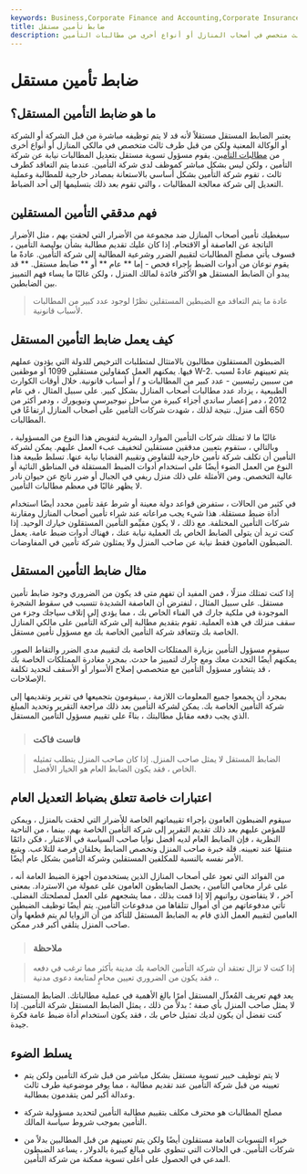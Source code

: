 ```yaml
---
keywords: Business,Corporate Finance and Accounting,Corporate Insurance
title: ضابط تأمين مستقل
description: يعمل مدققو التأمين المستقلون لصالح شركة التأمين ولكن من خلال طرف ثالث متخصص في أصحاب المنازل أو أنواع أخرى من مطالبات التأمين.
---
```


# ضابط تأمين مستقل
## ما هو ضابط التأمين المستقل؟

يعتبر الضابط المستقل مستقلاً لأنه قد لا يتم توظيفه مباشرة من قبل الشركة أو الشركة أو الوكالة المعنية ولكن من قبل طرف ثالث متخصص في مالكي المنازل أو أنواع أخرى من [مطالبات التأمين](/insurance_claim). يقوم مسؤول تسوية مستقل بتعديل المطالبات نيابة عن شركة التأمين ، ولكن ليس بشكل مباشر كموظف لدى شركة التأمين. عندما يتم التعاقد كطرف ثالث ، تقوم شركة التأمين بشكل أساسي بالاستعانة بمصادر خارجية للمطالبة وعملية التعديل إلى شركة معالجة المطالبات ، والتي تقوم بعد ذلك بتسليمها إلى أحد الضباط.

## فهم مدققي التأمين المستقلين

سيغطيك تأمين أصحاب المنازل ضد مجموعة من الأضرار التي لحقت بهم ، مثل الأضرار الناتجة عن العاصفة أو الاقتحام. إذا كان عليك تقديم مطالبة بشأن بوليصة التأمين ، فسوف يأتي مصلح المطالبات لتقييم الضرر وشرعية المطالبة إلى شركة التأمين. عادةً ما يقوم نوعان من أدوات الضبط بإجراء فحص - إما ** عام ** أو ** ضابط مستقل. ** قد يبدو أن الضابط المستقل هو الأكثر فائدة لمالك المنزل ، ولكن غالبًا ما يساء فهم التمييز بين الضابطين.

> عادة ما يتم التعاقد مع الضبطين المستقلين نظرًا لوجود عدد كبير من المطالبات لأسباب قانونية.

>

## كيف يعمل ضابط التأمين المستقل

الضبطون المستقلون مطالبون بالامتثال لمتطلبات الترخيص للدولة التي يؤدون عملهم فيها. يمكنهم العمل كمقاولين مستقلين 1099 أو موظفين W-2. يتم تعيينهم عادةً لسبب من سببين رئيسيين - عدد كبير من المطالبات و / أو أسباب قانونية. خلال أوقات الكوارث الطبيعية ، يزداد عدد مطالبات أصحاب المنازل بشكل كبير. على سبيل المثال ، في عام 2012 ، دمر إعصار ساندي أجزاء كبيرة من ساحل نيوجيرسي ونيويورك ، ودمر أكثر من 650 ألف منزل. نتيجة لذلك ، شهدت شركات التأمين على أصحاب المنازل ارتفاعًا في المطالبات.

غالبًا ما لا تمتلك شركات التأمين الموارد البشرية لتفويض هذا النوع من المسؤولية ، وبالتالي ، ستقوم بتعيين مدققين مستقلين لتخفيف عبء العمل عليهم. يمكن لشركة التأمين أن تكلف شركة تأمين خارجية للتفاوض وتقييم القضايا نيابة عنها. تسلط طبيعة هذا النوع من العمل الضوء أيضًا على استخدام أدوات الضبط المستقلة في المناطق النائية أو عالية التخصص. ومن الأمثلة على ذلك منزل ريفي في الجبال أو ضرر ناتج عن حيوان نادر لا يظهر غالبًا في معظم مطالبات التأمين.

في كثير من الحالات ، ستفرض قواعد دولة معينة أو شرط عقد تأمين محدد أيضًا استخدام أداة ضبط مستقلة. هذا شيء يجب مراعاته عند شراء تأمين أصحاب المنازل ومقارنة شركات التأمين المختلفة. مع ذلك ، لا يكون مقيِّمو التأمين المستقلون خيارك الوحيد. إذا كنت تريد أن يتولى الضابط الخاص بك العملية نيابة عنك ، فهناك أدوات ضبط عامة. يعمل الضبطون العامون فقط نيابة عن صاحب المنزل ولا يمثلون شركة تأمين في المفاوضات.

## مثال ضابط التأمين المستقل

إذا كنت تمتلك منزلًا ، فمن المفيد أن تفهم متى قد يكون من الضروري وجود ضابط تأمين مستقل. على سبيل المثال ، لنفترض أن العاصفة الشديدة تتسبب في سقوط الشجرة الموجودة في ملكية جارك في الفناء الخاص بك ، مما يؤدي إلى إتلاف سياجك وجزء من سقف منزلك في هذه العملية. تقوم بتقديم مطالبة إلى شركة التأمين على مالكي المنازل الخاصة بك وتتعاقد شركة التأمين الخاصة بك مع مسؤول تأمين مستقل.

سيقوم مسؤول التأمين بزيارة الممتلكات الخاصة بك لتقييم مدى الضرر والتقاط الصور. يمكنهم أيضًا التحدث معك ومع جارك لتمييز ما حدث. بمجرد مغادرة الممتلكات الخاصة بك ، قد يتشاور مسؤول التأمين مع متخصصي إصلاح الأسوار أو الأسقف لتحديد تكلفة الإصلاحات.

بمجرد أن يجمعوا جميع المعلومات اللازمة ، سيقومون بتجميعها في تقرير وتقديمها إلى شركة التأمين الخاصة بك. يمكن لشركة التأمين بعد ذلك مراجعة التقرير وتحديد المبلغ الذي يجب دفعه مقابل مطالبتك ، بناءً على تقييم مسؤول التأمين المستقل.

> ### فاست فاكت

> الضابط المستقل لا يمثل صاحب المنزل. إذا كان صاحب المنزل يتطلب تمثيله الخاص ، فقد يكون الضابط العام هو الخيار الأفضل.

>

## اعتبارات خاصة تتعلق بضباط التعديل العام

سيقوم الضبطون العامون بإجراء تقييماتهم الخاصة للأضرار التي لحقت بالمنزل ، ويمكن للمؤمن عليهم بعد ذلك تقديم التقرير إلى شركة التأمين الخاصة بهم. بينما ، من الناحية النظرية ، فإن الضابط العام لديه أفضل نوايا صاحب السياسة في الاعتبار ، فكن دائمًا منتبهًا عند تعيينه. قلة خبرة صاحب المنزل وتخصص الضابط يخلقان فرصة للتلاعب. ويتبع الأمر نفسه بالنسبة للمكلفين المستقلين وشركة التأمين بشكل عام أيضًا.

من الفوائد التي تعود على أصحاب المنازل الذين يستخدمون أجهزة الضبط العامة أنه ، على غرار محامي التأمين ، يحصل الضابطون العامون على عمولة من الاسترداد. بمعنى آخر ، لا يتقاضون رواتبهم إلا إذا قمت بذلك ، مما يشجعهم على العمل لمصلحتك الفضلى. تأتي مدفوعاتهم من أي أموال تتلقاها من مدفوعات التأمين. يتم أيضًا توظيف الضبطين العامين لتقييم العمل الذي قام به الضابط المستقل للتأكد من أن الزوايا لم يتم قطعها وأن صاحب المنزل يتلقى أكبر قدر ممكن.

> ### ملاحظة

> إذا كنت لا تزال تعتقد أن شركة التأمين الخاصة بك مدينة بأكثر مما ترغب في دفعه ، فقد يكون من الضروري تعيين محامٍ لمتابعة دعوى مدنية.

>

يعد فهم تعريف المُعدِّل المستقل أمرًا بالغ الأهمية في عملية مطالباتك. الضابط المستقل لا يمثل صاحب المنزل بأي صفة ؛ بدلاً من ذلك ، يمثل الضابط المستقل شركة التأمين. إذا كنت تفضل أن يكون لديك تمثيل خاص بك ، فقد يكون استخدام أداة ضبط عامة فكرة جيدة.

## يسلط الضوء

- لا يتم توظيف خبير تسوية مستقل بشكل مباشر من قبل شركة التأمين ولكن يتم تعيينه من قبل شركة التأمين عند تقديم مطالبة ، مما يوفر موضوعية طرف ثالث وعدالة أكبر لمن يتقدمون بمطالبة.

- مصلح المطالبات هو محترف مكلف بتقييم مطالبة التأمين لتحديد مسؤولية شركة التأمين بموجب شروط سياسة المالك.

- خبراء التسويات العامة مستقلون أيضًا ولكن يتم تعيينهم من قبل المطالبين بدلاً من شركات التأمين. في الحالات التي تنطوي على مبالغ كبيرة بالدولار ، يساعد الضبطون المدعي في الحصول على أعلى تسوية ممكنة من شركة التأمين.

